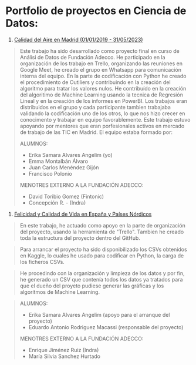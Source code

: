# Portfolio de proyectos en Ciencia de Datos:

1. [Calidad del Aire en Madrid (01/01/2019 - 31/05/2023)](https://github.com/ea-analisisdatos/proyectos/tree/556ea5e7180a2252485d0d7baa57b36f16c3248c/prediccion_calidad_aire_madrid/ "Clique/Pulse aquí para acceder al proycto")

> Este trabajo ha sido desarrollado como proyecto final en curso de Análisi de Datos de Fundación Adecco. He participado en la organización de los trabajo en Trello, organizando las reuniones en Google Meet, he creado el grupo en Whatsapp para comunicación interna del equipo. En la parte de codificación con Python he creado el procedimiento de Outiliers y contribuindo en la creación del algoritmo para tratar los valores nulos. He contribuído en la creación del algoritimo de Machine Learning usando la tecnica de Regresión Lineal y en la creación de los informes en PowerBI. Los trabajos eran distribuidos en el grupo y cada participante tambien trabajaba validando la codificación uno de los otros, lo que nos hizo crecer en conocimento y trabajar en equipo favorablemente. Este trabajo estuvo apoyando por mentores que eran porfesionales activos en mercado de trabajo de las TIC en Madrid. El equipo estaba formado por:
> 
> ALUMNOS:
> - Erika Samara Alvares Angelim (yo)
> - Emma Montalbán Álvaro
> - Juan Carlos Menéndez Gijón
> - Francisco Polonio
> 
> MENOTRES EXTERNO A LA FUNDACIÓN ADECCO:
> - David Toribio Gomez (Fintonic)
> - Concepción R. - (Indra)


1. [Felicidad y Calidad de Vida en España y Países Nórdicos](https://github.com/ea-analisisdatos/proyectos/tree/989b2c3bbb84266e7e1ea081dcc2273eafdfa871/felicidad_calidad_vida_EspanaXPaisesNordicos/ "Clique/Pulse aquí para acceder al proycto")

> En este trabajo, he actuado como apoyo en la parte de organización del proyecto, usando la herramienta de "Trello". Tambien he creado toda la estructura del proyecto dentro del GitHub.

> Para arrancar el proyecto ha sido disponibilizado los CSVs obtenidos en Kaggle, lo cuales he usado para codificar en Python, la carga de los ficheros CSVs. 

> He procedindo con la organización y limpieza de los datos y por fin, he generado un CSV que contenía todos los datos ya tratados para que el dueño del proyeto pudiese generar las gráficas y los algorítmos de Machine Learning.

> ALUMNOS:
> - Erika Samara Alvares Angelim (apoyo para el arranque del proyecto)
> - Eduardo Antonio Rodriguez Macassi (responsable del proyecto)
> 
> MENOTRES EXTERNO A LA FUNDACIÓN ADECCO:
> - Enrique Jiménez Ruiz (Indra)
> - María Silvia Sanchez Hurtado